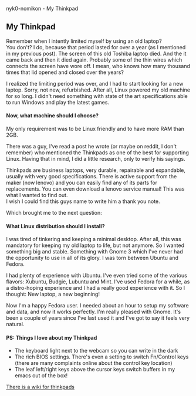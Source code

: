 nyk0-nomikon - My Thinkpad

## My Thinkpad

Remember when I intently limited myself by using an old laptop?\
You don't? I do, because that period lasted for over a year (as I mentioned in my previous post). The screen of this old Toshiba laptop died. And the it came back and then it died again. Probably some of the thin wires which connects the screen have wore off. I mean, who knows how many thousand times that lid opened and closed over the years?

I realized the limiting period was over, and I had to start looking for a new laptop. Sorry, not new, refurbished. After all, Linux powered my old machine for so long. I didn't need something with state of the art specifications able to run Windows and play the latest games.

#### Now, what machine should I choose?

My only requirement was to be Linux friendly and to have more RAM than 2GB.

There was a guy, I've read a post he wrote (or maybe on reddit, I don't remember) who mentioned the Thinkpads as one of the best for supporting Linux. Having that in mind, I did a little research, only to verify his sayings.

Thinkpads are business laptops, very durable, repairable and expandable, usually with very good specifications. There is active support from the maker (now lenovo) and you can easily find any of its parts for replacements. You can even download a lenovo service manual! This was what I wanted to find out.\
I wish I could find this guys name to write him a thank you note.

Which brought me to the next question:

#### What Linux distribution should I install?

I was tired of tinkering and keeping a minimal desktop. After all, this was mandatory for keeping my old laptop to life, but not anymore. So I wanted something big and stable. Something with Gnome 3 which I've never had the opportunity to use in all of its glory. I was torn between Ubuntu and Fedora.

I had plenty of experience with Ubuntu. I've even tried some of the various flavors: Xubuntu, Budgie, Lubuntu and Mint. I've used Fedora for a while, as a distro-hoping experience and I had a really good experience with it. So I thought: New laptop, a new beginning!

Now I'm a happy Fedora user. I needed about an hour to setup my software and data, and now it works perfectly. I'm really pleased with Gnome. It's been a couple of years since I've last used it and I've got to say it feels very natural.

#### PS: Things I love about my Thinkpad

-   The keyboard light next to the webcam so you can write in the dark
-   The rich BIOS settings. There's even a setting to switch Fn/Control keys (there are many complaints online about the control key location)
-   The leaf left/right keys above the cursor keys switch buffers in my emacs out of the box!

[There is a wiki for thinkpads](https://www.thinkwiki.org/wiki/ThinkWiki)
